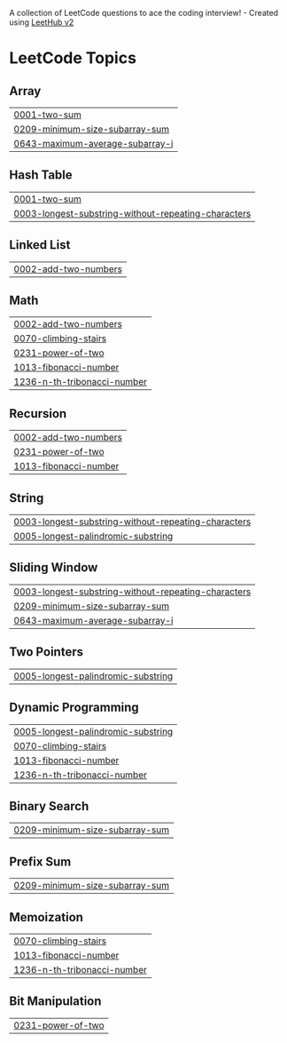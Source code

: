 A collection of LeetCode questions to ace the coding interview! - Created using [LeetHub v2](https://github.com/arunbhardwaj/LeetHub-2.0)
<!---LeetCode Topics Start-->
# LeetCode Topics
## Array
|  |
| ------- |
| [0001-two-sum](https://github.com/mohankumaryaka/Leetcode/tree/master/0001-two-sum) |
| [0209-minimum-size-subarray-sum](https://github.com/mohankumaryaka/Leetcode/tree/master/0209-minimum-size-subarray-sum) |
| [0643-maximum-average-subarray-i](https://github.com/mohankumaryaka/Leetcode/tree/master/0643-maximum-average-subarray-i) |
## Hash Table
|  |
| ------- |
| [0001-two-sum](https://github.com/mohankumaryaka/Leetcode/tree/master/0001-two-sum) |
| [0003-longest-substring-without-repeating-characters](https://github.com/mohankumaryaka/Leetcode/tree/master/0003-longest-substring-without-repeating-characters) |
## Linked List
|  |
| ------- |
| [0002-add-two-numbers](https://github.com/mohankumaryaka/Leetcode/tree/master/0002-add-two-numbers) |
## Math
|  |
| ------- |
| [0002-add-two-numbers](https://github.com/mohankumaryaka/Leetcode/tree/master/0002-add-two-numbers) |
| [0070-climbing-stairs](https://github.com/mohankumaryaka/Leetcode/tree/master/0070-climbing-stairs) |
| [0231-power-of-two](https://github.com/mohankumaryaka/Leetcode/tree/master/0231-power-of-two) |
| [1013-fibonacci-number](https://github.com/mohankumaryaka/Leetcode/tree/master/1013-fibonacci-number) |
| [1236-n-th-tribonacci-number](https://github.com/mohankumaryaka/Leetcode/tree/master/1236-n-th-tribonacci-number) |
## Recursion
|  |
| ------- |
| [0002-add-two-numbers](https://github.com/mohankumaryaka/Leetcode/tree/master/0002-add-two-numbers) |
| [0231-power-of-two](https://github.com/mohankumaryaka/Leetcode/tree/master/0231-power-of-two) |
| [1013-fibonacci-number](https://github.com/mohankumaryaka/Leetcode/tree/master/1013-fibonacci-number) |
## String
|  |
| ------- |
| [0003-longest-substring-without-repeating-characters](https://github.com/mohankumaryaka/Leetcode/tree/master/0003-longest-substring-without-repeating-characters) |
| [0005-longest-palindromic-substring](https://github.com/mohankumaryaka/Leetcode/tree/master/0005-longest-palindromic-substring) |
## Sliding Window
|  |
| ------- |
| [0003-longest-substring-without-repeating-characters](https://github.com/mohankumaryaka/Leetcode/tree/master/0003-longest-substring-without-repeating-characters) |
| [0209-minimum-size-subarray-sum](https://github.com/mohankumaryaka/Leetcode/tree/master/0209-minimum-size-subarray-sum) |
| [0643-maximum-average-subarray-i](https://github.com/mohankumaryaka/Leetcode/tree/master/0643-maximum-average-subarray-i) |
## Two Pointers
|  |
| ------- |
| [0005-longest-palindromic-substring](https://github.com/mohankumaryaka/Leetcode/tree/master/0005-longest-palindromic-substring) |
## Dynamic Programming
|  |
| ------- |
| [0005-longest-palindromic-substring](https://github.com/mohankumaryaka/Leetcode/tree/master/0005-longest-palindromic-substring) |
| [0070-climbing-stairs](https://github.com/mohankumaryaka/Leetcode/tree/master/0070-climbing-stairs) |
| [1013-fibonacci-number](https://github.com/mohankumaryaka/Leetcode/tree/master/1013-fibonacci-number) |
| [1236-n-th-tribonacci-number](https://github.com/mohankumaryaka/Leetcode/tree/master/1236-n-th-tribonacci-number) |
## Binary Search
|  |
| ------- |
| [0209-minimum-size-subarray-sum](https://github.com/mohankumaryaka/Leetcode/tree/master/0209-minimum-size-subarray-sum) |
## Prefix Sum
|  |
| ------- |
| [0209-minimum-size-subarray-sum](https://github.com/mohankumaryaka/Leetcode/tree/master/0209-minimum-size-subarray-sum) |
## Memoization
|  |
| ------- |
| [0070-climbing-stairs](https://github.com/mohankumaryaka/Leetcode/tree/master/0070-climbing-stairs) |
| [1013-fibonacci-number](https://github.com/mohankumaryaka/Leetcode/tree/master/1013-fibonacci-number) |
| [1236-n-th-tribonacci-number](https://github.com/mohankumaryaka/Leetcode/tree/master/1236-n-th-tribonacci-number) |
## Bit Manipulation
|  |
| ------- |
| [0231-power-of-two](https://github.com/mohankumaryaka/Leetcode/tree/master/0231-power-of-two) |
<!---LeetCode Topics End-->